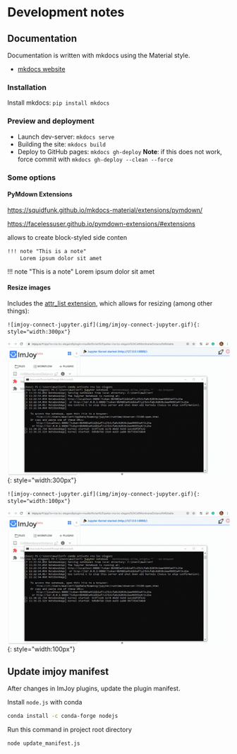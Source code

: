 # Development notes
## Documentation
Documentation is written with mkdocs using the Material style.

* [mkdocs website](https://www.mkdocs.org/)
  
### Installation

Install mkdocs:  `pip install mkdocs`

### Preview and deployment

* Launch dev-server: `mkdocs serve`
* Building the site: `mkdocs build`
* Deploy to GitHub pages: `mkdocs gh-deploy` 
    **Note**:  if this does not work, force commit with `mkdocs gh-deploy --clean --force`

### Some options

#### PyMdown Extensions
https://squidfunk.github.io/mkdocs-material/extensions/pymdown/

https://facelessuser.github.io/pymdown-extensions/#extensions

allows to create block-styled side conten

```
!!! note "This is a note"
    Lorem ipsum dolor sit amet
```

!!! note "This is a note"
    Lorem ipsum dolor sit amet

#### Resize images
Includes the  [attr_list extension](https://python-markdown.github.io/extensions/attr_list/), which allows for resizing (among other things):

```
![imjoy-connect-jupyter.gif](img/imjoy-connect-jupyter.gif){: style="width:300px"}
```
![imjoy-connect-jupyter.gif](img/imjoy-connect-jupyter.gif){: style="width:300px"}

```
![imjoy-connect-jupyter.gif](img/imjoy-connect-jupyter.gif){: style="width:100px"}
```
![imjoy-connect-jupyter.gif](img/imjoy-connect-jupyter.gif){: style="width:100px"}


## Update imjoy manifest
After changes in ImJoy plugins, update the plugin manifest.

Install `node.js` with conda

``` bash
conda install -c conda-forge nodejs
```

Run this command in project root directory
``` bash
node update_manifest.js
```
